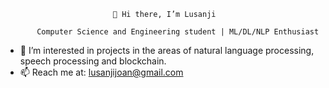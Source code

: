                             👋 Hi there, I’m Lusanji

           Computer Science and Engineering student | ML/DL/NLP Enthusiast 
           
- 👀 I’m interested in projects in the areas of natural language processing, speech processing and blockchain.
- 📫 Reach me at: lusanjijoan@gmail.com

<!---
Lusanji/Lusanji is a ✨ special ✨ repository because its `README.md` (this file) appears on your GitHub profile.
You can click the Preview link to take a look at your changes.
--->
